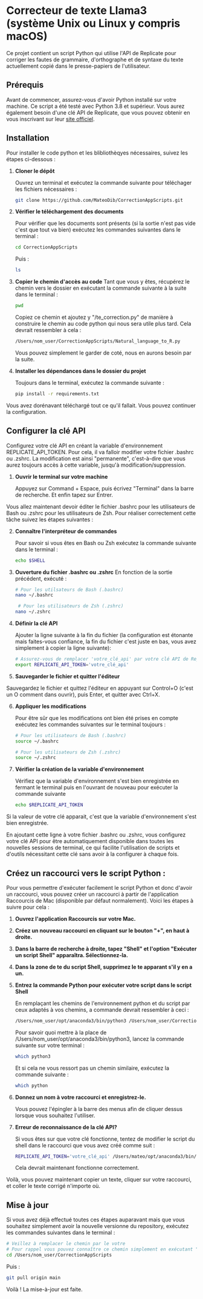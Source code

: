 # Correcteur de texte Llama3 (système Unix ou Linux y compris macOS)

Ce projet contient un script Python qui utilise l'API de Replicate pour corriger les fautes de grammaire, d'orthographe et de syntaxe du texte actuellement copié dans le presse-papiers de l'utilisateur.

## Prérequis

Avant de commencer, assurez-vous d'avoir Python installé sur votre machine. Ce script a été testé avec Python 3.8 et supérieur. Vous aurez également besoin d'une clé API de Replicate, que vous pouvez obtenir en vous inscrivant sur leur [site officiel](https://replicate.com).

## Installation

Pour installer le code python et les blibliothèqyes nécessaires, suivez les étapes ci-dessous :

1. **Cloner le dépôt**
   
   Ouvrez un terminal et exécutez la commande suivante pour téléchager les fichiers nécessaires :
   ```bash
   git clone https://github.com/MateoDib/CorrectionAppScripts.git
   ```
   
2. **Vérifier le téléchargement des documents**

   Pour vérifier que les documents sont présents (si la sortie n'est pas vide c'est que tout va bien) exécutez les commandes suivantes dans le terminal :
   ```bash
   cd CorrectionAppScripts
   ```
   Puis :
   ```bash
   ls
   ```

3. **Copier le chemin d'accès au code**
   Tant que vous y êtes, récupérez le chemin vers le dossier en exécutant la commande suivante à la suite dans le terminal :
   ```bash
   pwd
   ```

   Copiez ce chemin et ajoutez y "/te_correction.py" de manière à construire le chemin au code python qui nous sera utile plus tard. Cela devrait ressembler à cela :
   ```bash
   /Users/nom_user/CorrectionAppScripts/Natural_language_to_R.py
   ```
   Vous pouvez simplement le garder de coté, nous en aurons besoin par la suite.


4. **Installer les dépendances dans le dossier du projet**

   Toujours dans le terminal, exécutez la commande suivante :
   ```bash
   pip install -r requirements.txt
   ```


Vous avez dorénavant téléchargé tout ce qu'il fallait. Vous pouvez continuer la configuration.



## Configurer la clé API

   Configurez votre clé API en créant la variable d'environnement REPLICATE_API_TOKEN. Pour cela, il va falloir modifier votre fichier .bashrc ou .zshrc. La modification est ainsi "permanente", c'est-à-dire que vous aurez toujours accès à cette variable, jusqu'à modification/suppression.

1. **Ouvrir le terminal sur votre machine**

   Appuyez sur Command + Espace, puis écrivez "Terminal" dans la barre de recherche. Et enfin tapez sur Entrer.


Vous allez maintenant devoir éditer le fichier .bashrc pour les utilisateurs de Bash ou .zshrc pour les utilisateurs de Zsh. Pour réaliser correctement cette tâche suivez les étapes suivantes :

2. **Connaître l'interpréteur de commandes**

   Pour savoir si vous êtes en Bash ou Zsh exécutez la commande suivante dans le terminal :
    ```bash
   echo $SHELL
   ```

3. **Ouverture du fichier .bashrc ou .zshrc**
    En fonction de la sortie précédent, exécuté :
   ```bash
   # Pour les utilsateurs de Bash (.bashrc)
   nano ~/.bashrc
   ```
   ```bash
    # Pour les utilisateurs de Zsh (.zshrc)
   nano ~/.zshrc
   ```

4. **Définir la clé API**

   Ajouter la ligne suivante à la fin du fichier (la configuration est étonante mais faites-vous confiance, la fin du fichier c'est juste en bas, vous avez simplement à copier la ligne suivante):
   ```bash
   # Assurez-vous de remplacer 'votre_clé_api' par votre clé API de Replicate, tout en gardant les guillements comme tels.
   export REPLICATE_API_TOKEN='votre_clé_api'
   ```
   
5. **Sauvegarder le fichier et quitter l'éditeur**

Sauvegardez le fichier et quittez l'éditeur en appuyant sur Control+O (c'est un O comment dans ouvrir), puis Enter, et quitter avec Ctrl+X.

6. **Appliquer les modifications**

   Pour être sûr que les  modifications ont bien été prises en compte exécutez les commandes suivantes sur le terminal toujours :
   ```bash
   # Pour les utilisateurs de Bash (.bashrc)
   source ~/.bashrc
   ```
   
   ```bash
   # Pour les utilisateurs de Zsh (.zshrc)
   source ~/.zshrc
   ```
7. **Vérifier la création de la variable d'environnement**
   
   Vérifiez que la variable d'environnement s'est bien enregistrée en fermant le terminal puis en l'ouvrant de nouveau pour exécuter la commande suivante
   ```bash
   echo $REPLICATE_API_TOKEN
   ```
Si la valeur de votre clé apparait, c'est que la variable d'environnement s'est bien enregistrée.

En ajoutant cette ligne à votre fichier .bashrc ou .zshrc, vous configurez votre clé API pour être automatiquement disponible dans toutes les nouvelles sessions de terminal, ce qui facilite l'utilisation de scripts et d'outils nécessitant cette clé sans avoir à la configurer à chaque fois.




## Créez un raccourci vers le script Python : 

Pour vous permettre d'exécuter facilement le script Python et donc d'avoir un raccourci, vous pouvez créer un raccourci à partir de l'application Raccourcis de Mac (disponible par défaut normalement). Voici les étapes à suivre pour cela :

1. **Ouvrez l'application Raccourcis sur votre Mac.**

2. **Créez un nouveau raccourci en cliquant sur le bouton "+", en haut à droite.**

3. **Dans la barre de recherche à droite, tapez "Shell" et l'option "Exécuter un script Shell" apparaîtra. Sélectionnez-la.**

4. **Dans la zone de te du script Shell, supprimez le te apparant s'il y en a un.**

5. **Entrez la commande Python pour exécuter votre script dans le script Shell**
   
   En remplaçant les chemins de l'environnement python et du script par ceux adaptés à vos chemins, a commande devrait ressembler à ceci :
   ```bash
   /Users/nom_user/opt/anaconda3/bin/python3 /Users/nom_user/CorrectionAppScripts/Natural_language_to_R.py
   ```

   Pour savoir quoi mettre à la place de /Users/nom_user/opt/anaconda3/bin/python3, lancez la commande   suivante sur votre terminal :
   ```bash
   which python3
   ```
   Et si cela ne vous ressort pas un chemin similaire, exécutez la commande suivante :
   ```bash
   which python
   ```

6. **Donnez un nom à votre raccourci et enregistrez-le.**
   
   Vous pouvez l'épingler à la barre des menus afin de cliquer dessus lorsque vous souhaitez l'utiliser.

7. **Erreur de reconnaissance de la clé API?**

   Si vous êtes sur que votre clé fonctionne, tentez de modifier le script du shell dans le raccourci que vous avez créé comme suit :
   ```bash
   REPLICATE_API_TOKEN='votre_clé_api' /Users/mateo/opt/anaconda3/bin/python3 /Users/mateo/CorrectionAppScripts/Natural_language_to_R.py
   ```

   Cela devrait maintenant fonctionne correctement.


Voilà, vous pouvez maintenant copier un texte, cliquer sur votre raccourci, et coller le texte corrigé n'importe où.

## Mise à jour 

Si vous avez déjà effectué toutes ces étapes auparavant mais que vous souhaitez simplement avoir la nouvelle versionne du repository, exécutez les commandes suivantes dans le terminal :
   ```bash
   # Veillez à remplacer le chemin par le votre
   # Pour rappel vous pouvez connaître ce chemin simplement en exécutant "cd CorrectionAppScripts"
   cd /Users/nom_user/CorrectionAppScripts
   ```
   Puis :
   ```bash
   git pull origin main
   ```

Voilà ! La mise-à-jour est faite.
